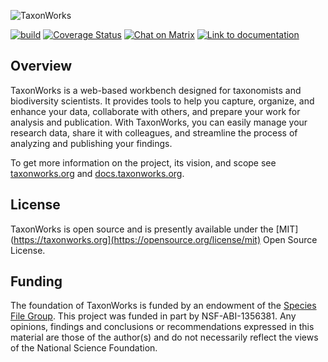 ![TaxonWorks](https://sfg.taxonworks.org/s/o3exin "https://taxonworks.org")

[![build](https://github.com/SpeciesFileGroup/taxonworks/workflows/build/badge.svg?branch=development)](https://github.com/SpeciesFileGroup/taxonworks/actions?query=workflow%3Abuild)
[![Coverage Status][3]][4]
[![Chat on Matrix](https://img.shields.io/matrix/TaxonWorks:gitter.im?label=chat&server_fqdn=matrix.org)](https://app.gitter.im/#/room/#SpeciesFileGroup_taxonworks:gitter.im)
[![Link to documentation](https://img.shields.io/badge/documentation-yes-green)](https://docs.taxonworks.org)

## Overview

TaxonWorks is a web-based workbench designed for taxonomists and biodiversity scientists. It provides tools to help you capture, organize, and enhance your data, collaborate with others, and prepare your work for analysis and publication. With TaxonWorks, you can easily manage your research data, share it with colleagues, and streamline the process of analyzing and publishing your findings.

To get more information on the project, its vision, and scope see [taxonworks.org](https://taxonworks.org) and [docs.taxonworks.org](https://docs.taxonworks.org).

## License

TaxonWorks is open source and is presently available under the [MIT](https://taxonworks.org](https://opensource.org/license/mit) Open Source License.

## Funding

The foundation of TaxonWorks is funded by an endowment of the [Species File Group](https://speciesfilegroup.org). This project was funded in part by NSF-ABI-1356381. Any opinions, findings and conclusions or recommendations expressed in this material are those of the author(s) and do not necessarily reflect the views of the National Science Foundation. 

[3]: https://codecov.io/gh/SpeciesFileGroup/taxonworks/branch/development/graph/badge.svg?token=X2Raeg8KJI
[4]: https://codecov.io/gh/SpeciesFileGroup/taxonworks



